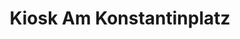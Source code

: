 ---
title: "Kiosk Am Konstantinplatz"
url: /moenchengladbach/kiosk-am-konstantinplatz/
shop: Kiosk
---